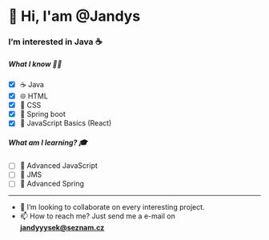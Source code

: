 # 👋 Hi, I'am @Jandys
### I’m interested in Java ☕ 
##### What I know 🤷‍♂️
- [x] ☕ Java
- [x] 🌐 HTML
- [x] 🎨 CSS
- [x] 🌱 Spring boot
- [x] 📑 JavaScript Basics (React)

##### What am I learning? 🎓
- [ ] 📑 Advanced JavaScript
- [ ] 📧 JMS
- [ ] 🌱 Advanced Spring

---

- 💞️ I’m looking to collaborate on every interesting project.
- 📫 How to reach me? Just send me a e-mail on **jandyyysek@seznam.cz**



<!---
Jandys/Jandys is a ✨ special ✨ repository because its `README.md` (this file) appears on your GitHub profile.
You can click the Preview link to take a look at your changes.
--->
